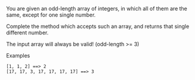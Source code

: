 You are given an odd-length array of integers, in which all of them are the same, except for one single number.

Complete the method which accepts such an array, and returns that single different number.

The input array will always be valid! (odd-length >= 3)

Examples

```
[1, 1, 2] ==> 2
[17, 17, 3, 17, 17, 17, 17] ==> 3
```